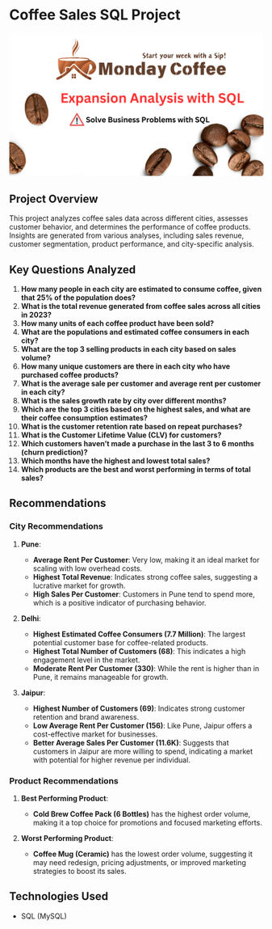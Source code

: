 # Coffee Sales SQL Project

![Company Logo](https://github.com/najirh/Monday-Coffee-Expansion-Project-P8/blob/main/1.png)

## Project Overview
This project analyzes coffee sales data across different cities, assesses customer behavior, and determines the performance of coffee products. Insights are generated from various analyses, including sales revenue, customer segmentation, product performance, and city-specific analysis.

## Key Questions Analyzed

1. **How many people in each city are estimated to consume coffee, given that 25% of the population does?**
2. **What is the total revenue generated from coffee sales across all cities in 2023?**
3. **How many units of each coffee product have been sold?**
4. **What are the populations and estimated coffee consumers in each city?**
5. **What are the top 3 selling products in each city based on sales volume?**
6. **How many unique customers are there in each city who have purchased coffee products?**
7. **What is the average sale per customer and average rent per customer in each city?**
8. **What is the sales growth rate by city over different months?**
9. **Which are the top 3 cities based on the highest sales, and what are their coffee consumption estimates?**
10. **What is the customer retention rate based on repeat purchases?**
11. **What is the Customer Lifetime Value (CLV) for customers?**
12. **Which customers haven’t made a purchase in the last 3 to 6 months (churn prediction)?**
13. **Which months have the highest and lowest total sales?**
14. **Which products are the best and worst performing in terms of total sales?**

## Recommendations

### **City Recommendations**
1. **Pune**: 
   - **Average Rent Per Customer**: Very low, making it an ideal market for scaling with low overhead costs.
   - **Highest Total Revenue**: Indicates strong coffee sales, suggesting a lucrative market for growth.
   - **High Sales Per Customer**: Customers in Pune tend to spend more, which is a positive indicator of purchasing behavior.

2. **Delhi**: 
   - **Highest Estimated Coffee Consumers (7.7 Million)**: The largest potential customer base for coffee-related products.
   - **Highest Total Number of Customers (68)**: This indicates a high engagement level in the market.
   - **Moderate Rent Per Customer (330)**: While the rent is higher than in Pune, it remains manageable for growth.

3. **Jaipur**:
   - **Highest Number of Customers (69)**: Indicates strong customer retention and brand awareness.
   - **Low Average Rent Per Customer (156)**: Like Pune, Jaipur offers a cost-effective market for businesses.
   - **Better Average Sales Per Customer (11.6K)**: Suggests that customers in Jaipur are more willing to spend, indicating a market with potential for higher revenue per individual.

### **Product Recommendations**
1. **Best Performing Product**: 
   - **Cold Brew Coffee Pack (6 Bottles)** has the highest order volume, making it a top choice for promotions and focused marketing efforts.
   
2. **Worst Performing Product**: 
   - **Coffee Mug (Ceramic)** has the lowest order volume, suggesting it may need redesign, pricing adjustments, or improved marketing strategies to boost its sales.

## Technologies Used

- SQL (MySQL)
